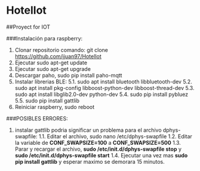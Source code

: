# HotelIot
##Proyect for IOT

###Instalación para raspberry:
1. Clonar repositorio comando: git clone https://github.com/jjuan97/HotelIot
2. Ejecutar sudo apt-get update
3. Ejecutar sudo apt-get upgrade
4. Descargar paho, sudo pip install paho-mqtt
5. Instalar librerias BLE:
  5.1. sudo apt install bluetooth libbluetooth-dev
  5.2. sudo apt install pkg-config libboost-python-dev libboost-thread-dev
  5.3. sudo apt install libglib2.0-dev python-dev
  5.4. sudo pip install pybluez
  5.5. sudo pip install gattlib 
6. Reiniciar raspberry, sudo reboot



###POSIBLES ERRORES: 
1. instalar gattlib podria significar un problema para el archivo dphys-swapfile:
  1.1. Editar el archivo, sudo nano /etc/dphys-swapfile
  1.2. Editar la variable de **CONF_SWAPSIZE=100** a **CONF_SWAPSIZE=500**
  1.3. Parar y recargar el archivo, **sudo /etc/init.d/dphys-swapfile stop** y **sudo /etc/init.d/dphys-swapfile start**
  1.4. Ejecutar una vez mas **sudo pip install gattlib** y esperar maximo se demorara 15 minutos.

